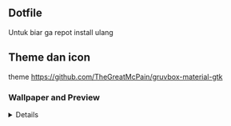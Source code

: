## Dotfile

Untuk biar ga repot install ulang

## Theme dan icon

theme https://github.com/TheGreatMcPain/gruvbox-material-gtk

### Wallpaper and Preview

<details>
    <img align="center" alt="preview" src="./Pictures/1.png" />
    <img align="center" alt="preview" src="./Pictures/2.png" />
    <img align="center" alt="preview" src="./Pictures/3.png" />
    <img align="center" alt="preview" src="./Pictures/4.png" />
</details>
